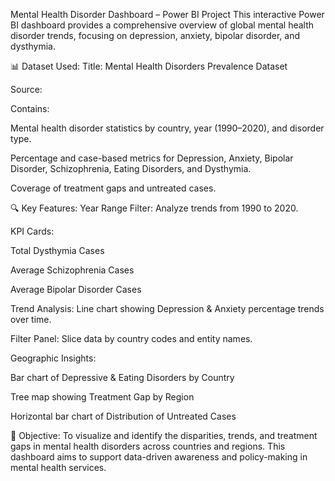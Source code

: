  Mental Health Disorder Dashboard – Power BI Project
This interactive Power BI dashboard provides a comprehensive overview of global mental health disorder trends, focusing on depression, anxiety, bipolar disorder, and dysthymia.

📊 Dataset Used:
Title: Mental Health Disorders Prevalence Dataset

Source: 

Contains:

Mental health disorder statistics by country, year (1990–2020), and disorder type.

Percentage and case-based metrics for Depression, Anxiety, Bipolar Disorder, Schizophrenia, Eating Disorders, and Dysthymia.

Coverage of treatment gaps and untreated cases.

🔍 Key Features:
Year Range Filter: Analyze trends from 1990 to 2020.

KPI Cards:

Total Dysthymia Cases

Average Schizophrenia Cases

Average Bipolar Disorder Cases

Trend Analysis: Line chart showing Depression & Anxiety percentage trends over time.

Filter Panel: Slice data by country codes and entity names.

Geographic Insights:

Bar chart of Depressive & Eating Disorders by Country

Tree map showing Treatment Gap by Region

Horizontal bar chart of Distribution of Untreated Cases

🎯 Objective:
To visualize and identify the disparities, trends, and treatment gaps in mental health disorders across countries and regions. This dashboard aims to support data-driven awareness and policy-making in mental health services.

